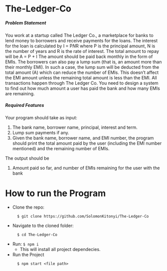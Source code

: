 # The-Ledger-Co

##### Problem Statement

You work at a startup called The Ledger Co., a marketplace for banks to lend money to borrowers and receive payments for the loans. The interest for the loan is calculated by I = P*N*R where P is the principal amount, N is the number of years and R is the rate of interest. The total amount to repay will be A = P + I The amount should be paid back monthly in the form of EMIs. The borrowers can also pay a lump sum (that is, an amount more than their monthly EMI). In such a case, the lump sum will be deducted from the total amount (A) which can reduce the number of EMIs. This doesn’t affect the EMI amount unless the remaining total amount is less than the EMI. All transactions happen through The Ledger Co. You need to design a system to find out how much amount a user has paid the bank and how many EMIs are remaining.

##### Required Features

Your program should take as input:
1. The bank name, borrower name, principal, interest and term.
2. Lump sum payments if any.
3. Given the bank name, borrower name, and EMI number, the program should print the total amount paid by the user (including the EMI number mentioned) and the remaining number of EMIs.

The output should be
1. Amount paid so far, and number of EMIs remaining for the user with the bank

# How to run the Program
- Clone the repo:
  ```
    $ git clone https://github.com/SolomonKitonyi/The-Ledger-Co
  ```
- Navigate to the cloned folder:
  ```
    $ cd The-Ledger-Co
  ```
- Run:
  `$ npm i`
  - This will install all project dependecies.
- Run the Project
  ```
    $ npm start <file path>
  ```
